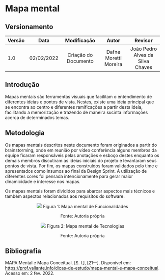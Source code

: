 # Mapa mental

## Versionamento

| Versão | Data       | Modificação          | Autor                        |Revisor|
| ------ | :--------: | :------------------: | :--------------------------: | :---: |
| 1.0    | 02/02/2022 | Criação do Documento |  Dafne Moretti Moreira |  João Pedro Alves da Silva Chaves  |


## Introdução

Mapas mentais são ferramentas visuais que facilitam o entendimento de diferentes ideias e pontos de vista. Nestes, existe uma ideia principal que se encontra ao centro e diferentes ramificações a partir desta ideia, facilitando a memorização e trazendo de maneira sucinta informações acerca de determinados temas.

## Metodologia

Os mapas mentais descritos neste documento foram originados a partir do brainstorming, onde em reunião por vídeo conferência alguns membros da equipe ficaram responsáveis pelas anotações e esboço destes enquanto os demais membros discutiram as ideias iniciais do projeto e levantaram seus pontos de vista. Por fim, os mapas construídos foram validados pelo time e apresentados como insumos ao final da Design Sprint. A utilização de diferentes cores foi pensada intencionamente para gerar maior dinamicidade e interesse nos mapas.

Os mapas mentais foram divididos para abarcar aspectos mais técnicos e também aspectos relacionados aos requisitos do software. 

<p style="text-align: center"><img src="./assets/images/mapaMentalFuncionalidades.png">
Figura 1: Mapa mental de Funcionalidades</p><p style="text-align: center">Fonte: Autoria própria</p>

<p style="text-align: center"><img src="./assets/images/mapaMentalTecnologias.png">
Figura 2: Mapa mental de Tecnologias</p><p style="text-align: center">Fonte: Autoria própria</p>

## Bibliografia

MAPA Mental e Mapa Conceitual. [S. l.], [21--]. Disponível em: https://prof.valiante.info/dicas-de-estudo/mapa-mental-e-mapa-conceitual. Acesso em: 2 fev. 2022.